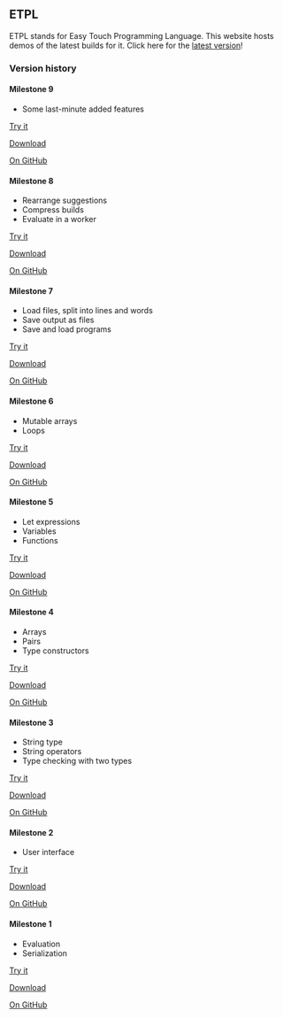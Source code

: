 ## ETPL

ETPL stands for Easy Touch Programming Language.
This website hosts demos of the latest builds for it.
Click here for the [latest version](demo/latest/)!

### Version history

#### Milestone 9
* Some last-minute added features

[Try it](demo/milestone9/)

[Download](https://github.com/dratini0/etpl/releases/download/milestone9/milestone9.zip)

[On GitHub](https://github.com/dratini0/etpl/releases/tag/milestone9)

#### Milestone 8
* Rearrange suggestions
* Compress builds
* Evaluate in a worker

[Try it](demo/milestone8/)

[Download](https://github.com/dratini0/etpl/releases/download/milestone8/milestone8.zip)

[On GitHub](https://github.com/dratini0/etpl/releases/tag/milestone8)

#### Milestone 7
* Load files, split into lines and words
* Save output as files
* Save and load programs

[Try it](demo/milestone7/)

[Download](https://github.com/dratini0/etpl/releases/download/milestone7/milestone7.zip)

[On GitHub](https://github.com/dratini0/etpl/releases/tag/milestone7)

#### Milestone 6
* Mutable arrays
* Loops

[Try it](demo/milestone6/)

[Download](https://github.com/dratini0/etpl/releases/download/milestone6/milestone6.zip)

[On GitHub](https://github.com/dratini0/etpl/releases/tag/milestone6)

#### Milestone 5
* Let expressions
* Variables
* Functions

[Try it](demo/milestone5/)

[Download](https://github.com/dratini0/etpl/releases/download/milestone5/milestone5.zip)

[On GitHub](https://github.com/dratini0/etpl/releases/tag/milestone5)

#### Milestone 4
* Arrays
* Pairs
* Type constructors

[Try it](demo/milestone4/)

[Download](https://github.com/dratini0/etpl/releases/download/milestone4/milestone4.zip)

[On GitHub](https://github.com/dratini0/etpl/releases/tag/milestone4)

#### Milestone 3
* String type
* String operators
* Type checking with two types

[Try it](demo/milestone3/)

[Download](https://github.com/dratini0/etpl/releases/download/milestone3/milestone3.zip)

[On GitHub](https://github.com/dratini0/etpl/releases/tag/milestone3)

#### Milestone 2
* User interface

[Try it](demo/milestone2/)

[Download](https://github.com/dratini0/etpl/releases/download/milestone2/milestone2.zip)

[On GitHub](https://github.com/dratini0/etpl/releases/tag/milestone2)

#### Milestone 1
* Evaluation
* Serialization

[Try it](demo/milestone1/)

[Download](https://github.com/dratini0/etpl/releases/download/milestone1/milestone1.zip)

[On GitHub](https://github.com/dratini0/etpl/releases/tag/milestone1)

